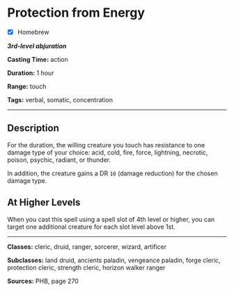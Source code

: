 # Protection from Energy

- [x] Homebrew

***3rd-level abjuration***

**Casting Time:** action

**Duration:** 1 hour

**Range:** touch

**Tags:** verbal, somatic, concentration

---

## Description
For the duration, the willing creature you touch has resistance to one damage type of your choice: acid, cold, fire, force, lightning, necrotic, poison, psychic, radiant, or thunder.

In addition, the creature gains a DR `10` (damage reduction) for the chosen damage type.

## At Higher Levels
When you cast this spell using a spell slot of 4th level or higher, you can target one additional creature for each slot level above 1st.

---

**Classes:** cleric, druid, ranger, sorcerer, wizard, artificer

**Subclasses:** land druid, ancients paladin, vengeance paladin, forge cleric, protection cleric, strength cleric, horizon walker ranger

**Sources:** PHB, page 270
